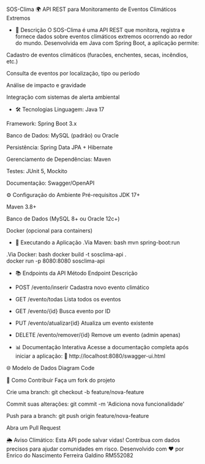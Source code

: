 SOS-Clima 🌍
API REST para Monitoramento de Eventos Climáticos Extremos

- 📌 Descrição
O SOS-Clima é uma API REST que monitora, registra e fornece dados sobre eventos climáticos extremos ocorrendo ao redor do mundo. Desenvolvida em Java com Spring Boot, a aplicação permite:

Cadastro de eventos climáticos (furacões, enchentes, secas, incêndios, etc.)

Consulta de eventos por localização, tipo ou período

Análise de impacto e gravidade

Integração com sistemas de alerta ambiental

- 🛠️ Tecnologias
Linguagem: Java 17

Framework: Spring Boot 3.x

Banco de Dados: MySQL (padrão) ou Oracle

Persistência: Spring Data JPA + Hibernate

Gerenciamento de Dependências: Maven

Testes: JUnit 5, Mockito

Documentação: Swagger/OpenAPI

⚙️ Configuração do Ambiente
Pré-requisitos
JDK 17+

Maven 3.8+

Banco de Dados (MySQL 8+ ou Oracle 12c+)

Docker (opcional para containers)

- 🚀 Executando a Aplicação
.Via Maven:
bash
mvn spring-boot:run  

.Via Docker:
bash
docker build -t sosclima-api .  
docker run -p 8080:8080 sosclima-api  

- 📚 Endpoints da API
Método	Endpoint	Descrição
- POST /evento/inserir	Cadastra novo evento climático
- GET	/evento/todas	Lista todos os eventos
- GET	/evento/{id}	Busca evento por ID
- PUT	/evento/atualizar{id}	Atualiza um evento existente
- DELETE /evento/remover/{id}	Remove um evento (admin apenas)

- 📊 Documentação Interativa
Acesse a documentação completa após iniciar a aplicação:
🔗 http://localhost:8080/swagger-ui.html

🌐 Modelo de Dados
Diagram
Code


🤝 Como Contribuir
Faça um fork do projeto

Crie uma branch: git checkout -b feature/nova-feature

Commit suas alterações: git commit -m 'Adiciona nova funcionalidade'

Push para a branch: git push origin feature/nova-feature

Abra um Pull Request

🌦️ Aviso Climático: Esta API pode salvar vidas! Contribua com dados precisos para ajudar comunidades em risco.
Desenvolvido com ❤️ por Enrico do Nascimento Ferreira Galdino RM552082
